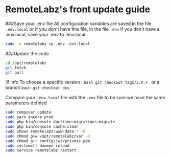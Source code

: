 # RemoteLabz's front update guide

###Save your .env file
All configuration variables are saved in the file `.env.local` or if you don't have this file, in the file `.env`
If you don't have a .env.local, save your .env to .env.local
```bash
sudo -u remotelabz cp .env .env.local
```

###Update the code
```bash
cd /opt/remotelabz
git fetch
git pull
```

!!! info
    To choose a specific version :
    ```bash
    git checkout tags/2.X.Y
    ```
    or a branch
    ```bash
    git checkout dev
    ```

Compare your `.env.local` file with the `.env` file to be sure we have the same parameters defined 

```bash
sudo composer update
sudo yarn encore prod
sudo php bin/console doctrine:migrations:migrate
sudo php bin/console cache:clear
sudo chown remotelabz:www-data * -R
sudo chmod g+w /opt/remotelabz/var -R
sudo chmod g+r config/jwt/private.pem
sudo systemctl daemon-reload
sudo service remotelabz restart
```